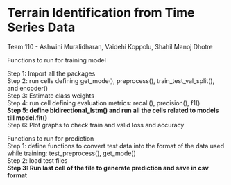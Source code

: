 # Terrain Identification from Time Series Data

Team 110 - Ashwini Muralidharan, Vaidehi Koppolu, Shahil Manoj Dhotre

Functions to run for training model

Step 1: Import all the packages </br>
Step 2: run cells defining get_mode(), preprocess(), train_test_val_split(), and encoder() </br>
Step 3: Estimate class weights</br>
Step 4: run cell defining evaluation metrics: recall(), precision(), f1()</br>
**Step 5: define bidirectional_lstm() and run all the cells related to models till model.fit()**</br>
Step 6: Plot graphs to check train and valid loss and accuracy</br>

Functions to run for prediction</br>
Step 1: define functions to convert test data into the format of the data used while training: test_preprocess(), get_mode()</br>
Step 2: load test files</br>
**Step 3: Run last cell of the file to generate prediction and save in csv format**</br>
